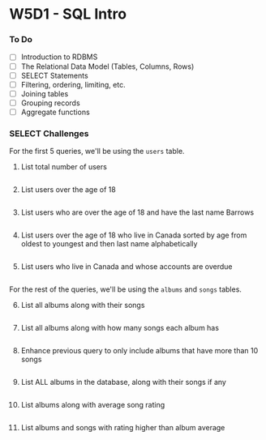 # W5D1 - SQL Intro

### To Do
- [ ] Introduction to RDBMS
- [ ] The Relational Data Model (Tables, Columns, Rows)
- [ ] SELECT Statements
- [ ] Filtering, ordering, limiting, etc.
- [ ] Joining tables
- [ ] Grouping records
- [ ] Aggregate functions

### SELECT Challenges

For the first 5 queries, we'll be using the `users` table.

1. List total number of users

```sql

```

2. List users over the age of 18

```sql

```

3. List users who are over the age of 18 and have the last name Barrows

```sql

```

4. List users over the age of 18 who live in Canada sorted by age from oldest to youngest and then last name alphabetically

```sql

```

5. List users who live in Canada and whose accounts are overdue

```sql

```

For the rest of the queries, we'll be using the `albums` and `songs` tables.

6. List all albums along with their songs

```sql

```
7. List all albums along with how many songs each album has

```sql

```

8. Enhance previous query to only include albums that have more than 10 songs

```sql

```

9. List ALL albums in the database, along with their songs if any

```sql

```

10. List albums along with average song rating

```sql

```

11. List albums and songs with rating higher than album average

```sql

```
